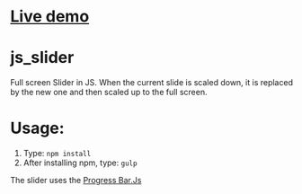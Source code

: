 # [Live demo](https://borkson.github.io/js_slider/src/index.html)

# js_slider

Full screen Slider in JS. When the current slide is scaled down, it is replaced by the new one and then scaled up to the full screen.

# Usage:

1. Type: `npm install`
2. After installing npm, type: `gulp`

The slider uses the [Progress Bar.Js](https://kimmobrunfeldt.github.io/progressbar.js/)
